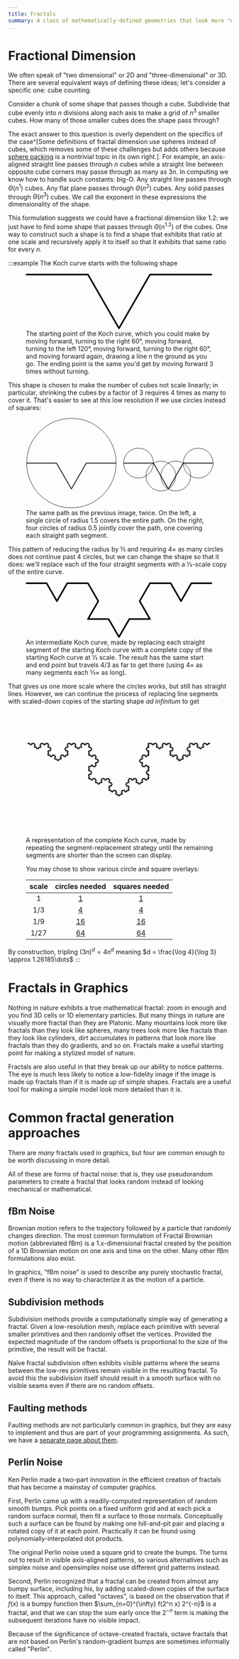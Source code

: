 ```yaml
---
title: Fractals
summary: A class of mathematically-defined geometries that look more "natural" than most others.
...
```


# Fractional Dimension

We often speak of "two dimensional" or 2D and "three-dimensional" or 3D. There are several equivalent ways of defining these ideas; let's consider a specific one: cube counting.

Consider a chunk of some shape that passes though a cube.
Subdivide that cube evenly into $n$ divisions along each axis to make a grid of $n^3$ smaller cubes.
How many of those smaller cubes does the shape pass through?

The exact answer to this question is overly dependent on the specifics of the case^[Some definitions of fractal dimension use spheres instead of cubes, which removes some of these challenges but adds others because [sphere packing](https://en.wikipedia.org/wiki/Sphere_packing) is a nontrivial topic in its own right.]. For example, an axis-aligned straight line passes through $n$ cubes while a straight line between opposite cube corners may passe through as many as $3n$.
In computing we know how to handle such constants: big-O.
Any straight line passes through $\Theta(n^1)$ cubes.
Any flat plane passes through $\Theta(n^2)$ cubes.
Any solid passes through $\Theta(n^3)$ cubes.
We call the exponent in these expressions the dimensionality of the shape.

This formulation suggests we could have a fractional dimension like $1.2$: we just have to find some shape that passes through $\Theta(n^{1.2})$ of the cubes.
One way to construct such a shape is to find a shape that exhibits that ratio at one scale and recursively apply it to itself so that it exhibits that same ratio for every $n$.

:::example
The Koch curve starts with the following shape

<figure>
<svg xmlns="http://www.w3.org/2000/svg" viewBox="0 -1 120 36.641" style="max-width:30em" fill="none" stroke="#000" stroke-linejoin="round">
<path d="M 0,0 40,0 60,34.64101615137754 80,0 120,0 "/>
</svg>
<figcaption>The starting point of the Koch curve, which you could make by moving forward, turning to the right 60°, moving forward, turning to the left 120°, moving forward, turning to the right 60°, and moving forward again, drawing a line n the ground as you go. The ending point is the same you'd get by moving forward 3 times without turning.</figcaption>
</figure>

This shape is chosen to make the number of cubes not scale linearly;
in particular, shrinking the cubes by a factor of 3 requires 4 times as many to cover it.
That's easier to see at this low resolution if we use circles instead of squares:

<figure>
<svg xmlns="http://www.w3.org/2000/svg" viewBox="-1 -61 252 122" style="max-width:65em" fill="none" stroke="#000" stroke-linejoin="round">
<path d="M 0,0 40,0 60,34.64101615137754 80,0 120,0 "/>
<circle cx="60" cy="0" r="60" stroke-width="0.5"/>
<g transform="translate(130,0)">
<path d="M 0,0 40,0 60,34.64101615137754 80,0 120,0 "/>
<circle cx="20" cy="0" r="20" stroke-width="0.5"/>
<circle cx="50" cy="17.3205" r="20" stroke-width="0.5"/>
<circle cx="70" cy="17.3205" r="20" stroke-width="0.5"/>
<circle cx="100" cy="0" r="20" stroke-width="0.5"/>
</g>
</svg>
<figcaption>The same path as the previous image, twice. On the left, a single circle of radius 1.5 covers the entire path. On the right, four circles of radius 0.5 jointly cover the path, one covering each straight path segment.</figcaption>
</figure>

This pattern of reducing the radius by ⅓ and requiring 4× as many circles does not continue past 4 circles,
but we can change the shape so that it does:
we'll replace each of the four straight segments with a ⅓-scale copy of the entire curve.

<figure>
<svg xmlns="http://www.w3.org/2000/svg" viewBox="0 -1 120 36.641" style="max-width:30em" fill="none" stroke="#000" stroke-linejoin="round">
<path d="M 0,0 13.3333,0 20,11.547 26.6667,0 40,0 46.6667,11.547 40,23.094 53.3333,23.094 60,34.641 66.6667,23.094 80,23.094 73.3333,11.547 80,0 93.3333,0 100,11.547 106.6667,0 120,0 "/>
</svg>
<figcaption>An intermediate Koch curve, made by replacing each straight segment of the starting Koch curve with a complete copy of the starting Koch curve at ⅓ scale. The result has the same start and end point but travels 4/3 as far to get there (using 4× as many segments each ⅓× as long).</figcaption>
</figure>

That gives us one more scale where the circles works, but still has straight lines.
However, we can continue the process of replacing line segments with scaled-down copies of the starting shape *ad infinitum* to get

<figure>
<svg xmlns="http://www.w3.org/2000/svg" viewBox="-1 -21 122 82" style="max-width:30em" fill="none" stroke="#000" stroke-linejoin="round" stroke-width="0.5">
<path d="M 0,0 0.4938,0 0.7407,0.4277 0.9877,0 1.4815,0 1.7284,0.4277 1.4815,0.8553 1.9753,0.8553 2.2222,1.283 2.4691,0.8553 2.963,0.8553 2.716,0.4277 2.963,0 3.4568,0 3.7037,0.4277 3.9506,0 4.4444,0 4.6914,0.4277 4.4444,0.8553 4.9383,0.8553 5.1852,1.283 4.9383,1.7107 4.4444,1.7107 4.6914,2.1383 4.4444,2.566 4.9383,2.566 5.1852,2.9937 5.4321,2.566 5.9259,2.566 6.1728,2.9937 5.9259,3.4213 6.4198,3.4213 6.6667,3.849 6.9136,3.4213 7.4074,3.4213 7.1605,2.9937 7.4074,2.566 7.9012,2.566 8.1481,2.9937 8.3951,2.566 8.8889,2.566 8.642,2.1383 8.8889,1.7107 8.3951,1.7107 8.1481,1.283 8.3951,0.8553 8.8889,0.8553 8.642,0.4277 8.8889,0 9.3827,0 9.6296,0.4277 9.8765,0 10.3704,0 10.6173,0.4277 10.3704,0.8553 10.8642,0.8553 11.1111,1.283 11.358,0.8553 11.8519,0.8553 11.6049,0.4277 11.8519,0 12.3457,0 12.5926,0.4277 12.8395,0 13.3333,0 13.5802,0.4277 13.3333,0.8553 13.8272,0.8553 14.0741,1.283 13.8272,1.7107 13.3333,1.7107 13.5802,2.1383 13.3333,2.566 13.8272,2.566 14.0741,2.9937 14.321,2.566 14.8148,2.566 15.0617,2.9937 14.8148,3.4213 15.3086,3.4213 15.5556,3.849 15.3086,4.2767 14.8148,4.2767 15.0617,4.7043 14.8148,5.132 14.321,5.132 14.0741,4.7043 13.8272,5.132 13.3333,5.132 13.5802,5.5597 13.3333,5.9873 13.8272,5.9873 14.0741,6.415 13.8272,6.8427 13.3333,6.8427 13.5802,7.2703 13.3333,7.698 13.8272,7.698 14.0741,8.1257 14.321,7.698 14.8148,7.698 15.0617,8.1257 14.8148,8.5533 15.3086,8.5533 15.5556,8.981 15.8025,8.5533 16.2963,8.5533 16.0494,8.1257 16.2963,7.698 16.7901,7.698 17.037,8.1257 17.284,7.698 17.7778,7.698 18.0247,8.1257 17.7778,8.5533 18.2716,8.5533 18.5185,8.981 18.2716,9.4087 17.7778,9.4087 18.0247,9.8363 17.7778,10.264 18.2716,10.264 18.5185,10.6917 18.7654,10.264 19.2593,10.264 19.5062,10.6917 19.2593,11.1193 19.7531,11.1193 20,11.547 20.2469,11.1193 20.7407,11.1193 20.4938,10.6917 20.7407,10.264 21.2346,10.264 21.4815,10.6917 21.7284,10.264 22.2222,10.264 21.9753,9.8363 22.2222,9.4087 21.7284,9.4087 21.4815,8.981 21.7284,8.5533 22.2222,8.5533 21.9753,8.1257 22.2222,7.698 22.716,7.698 22.963,8.1257 23.2099,7.698 23.7037,7.698 23.9506,8.1257 23.7037,8.5533 24.1975,8.5533 24.4444,8.981 24.6914,8.5533 25.1852,8.5533 24.9383,8.1257 25.1852,7.698 25.679,7.698 25.9259,8.1257 26.1728,7.698 26.6667,7.698 26.4198,7.2703 26.6667,6.8427 26.1728,6.8427 25.9259,6.415 26.1728,5.9873 26.6667,5.9873 26.4198,5.5597 26.6667,5.132 26.1728,5.132 25.9259,4.7043 25.679,5.132 25.1852,5.132 24.9383,4.7043 25.1852,4.2767 24.6914,4.2767 24.4444,3.849 24.6914,3.4213 25.1852,3.4213 24.9383,2.9937 25.1852,2.566 25.679,2.566 25.9259,2.9937 26.1728,2.566 26.6667,2.566 26.4198,2.1383 26.6667,1.7107 26.1728,1.7107 25.9259,1.283 26.1728,0.8553 26.6667,0.8553 26.4198,0.4277 26.6667,0 27.1605,0 27.4074,0.4277 27.6543,0 28.1481,0 28.3951,0.4277 28.1481,0.8553 28.642,0.8553 28.8889,1.283 29.1358,0.8553 29.6296,0.8553 29.3827,0.4277 29.6296,0 30.1235,0 30.3704,0.4277 30.6173,0 31.1111,0 31.358,0.4277 31.1111,0.8553 31.6049,0.8553 31.8519,1.283 31.6049,1.7107 31.1111,1.7107 31.358,2.1383 31.1111,2.566 31.6049,2.566 31.8519,2.9937 32.0988,2.566 32.5926,2.566 32.8395,2.9937 32.5926,3.4213 33.0864,3.4213 33.3333,3.849 33.5802,3.4213 34.0741,3.4213 33.8272,2.9937 34.0741,2.566 34.5679,2.566 34.8148,2.9937 35.0617,2.566 35.5556,2.566 35.3086,2.1383 35.5556,1.7107 35.0617,1.7107 34.8148,1.283 35.0617,0.8553 35.5556,0.8553 35.3086,0.4277 35.5556,0 36.0494,0 36.2963,0.4277 36.5432,0 37.037,0 37.284,0.4277 37.037,0.8553 37.5309,0.8553 37.7778,1.283 38.0247,0.8553 38.5185,0.8553 38.2716,0.4277 38.5185,0 39.0123,0 39.2593,0.4277 39.5062,0 40,0 40.2469,0.4277 40,0.8553 40.4938,0.8553 40.7407,1.283 40.4938,1.7107 40,1.7107 40.2469,2.1383 40,2.566 40.4938,2.566 40.7407,2.9937 40.9877,2.566 41.4815,2.566 41.7284,2.9937 41.4815,3.4213 41.9753,3.4213 42.2222,3.849 41.9753,4.2767 41.4815,4.2767 41.7284,4.7043 41.4815,5.132 40.9877,5.132 40.7407,4.7043 40.4938,5.132 40,5.132 40.2469,5.5597 40,5.9873 40.4938,5.9873 40.7407,6.415 40.4938,6.8427 40,6.8427 40.2469,7.2703 40,7.698 40.4938,7.698 40.7407,8.1257 40.9877,7.698 41.4815,7.698 41.7284,8.1257 41.4815,8.5533 41.9753,8.5533 42.2222,8.981 42.4691,8.5533 42.963,8.5533 42.716,8.1257 42.963,7.698 43.4568,7.698 43.7037,8.1257 43.9506,7.698 44.4444,7.698 44.6914,8.1257 44.4444,8.5533 44.9383,8.5533 45.1852,8.981 44.9383,9.4087 44.4444,9.4087 44.6914,9.8363 44.4444,10.264 44.9383,10.264 45.1852,10.6917 45.4321,10.264 45.9259,10.264 46.1728,10.6917 45.9259,11.1193 46.4198,11.1193 46.6667,11.547 46.4198,11.9747 45.9259,11.9747 46.1728,12.4023 45.9259,12.83 45.4321,12.83 45.1852,12.4023 44.9383,12.83 44.4444,12.83 44.6914,13.2577 44.4444,13.6853 44.9383,13.6853 45.1852,14.113 44.9383,14.5407 44.4444,14.5407 44.6914,14.9683 44.4444,15.396 43.9506,15.396 43.7037,14.9683 43.4568,15.396 42.963,15.396 42.716,14.9683 42.963,14.5407 42.4691,14.5407 42.2222,14.113 41.9753,14.5407 41.4815,14.5407 41.7284,14.9683 41.4815,15.396 40.9877,15.396 40.7407,14.9683 40.4938,15.396 40,15.396 40.2469,15.8237 40,16.2513 40.4938,16.2513 40.7407,16.679 40.4938,17.1067 40,17.1067 40.2469,17.5343 40,17.962 40.4938,17.962 40.7407,18.3897 40.9877,17.962 41.4815,17.962 41.7284,18.3897 41.4815,18.8173 41.9753,18.8173 42.2222,19.245 41.9753,19.6727 41.4815,19.6727 41.7284,20.1003 41.4815,20.528 40.9877,20.528 40.7407,20.1003 40.4938,20.528 40,20.528 40.2469,20.9557 40,21.3833 40.4938,21.3833 40.7407,21.811 40.4938,22.2387 40,22.2387 40.2469,22.6663 40,23.094 40.4938,23.094 40.7407,23.5217 40.9877,23.094 41.4815,23.094 41.7284,23.5217 41.4815,23.9493 41.9753,23.9493 42.2222,24.377 42.4691,23.9493 42.963,23.9493 42.716,23.5217 42.963,23.094 43.4568,23.094 43.7037,23.5217 43.9506,23.094 44.4444,23.094 44.6914,23.5217 44.4444,23.9493 44.9383,23.9493 45.1852,24.377 44.9383,24.8047 44.4444,24.8047 44.6914,25.2323 44.4444,25.66 44.9383,25.66 45.1852,26.0877 45.4321,25.66 45.9259,25.66 46.1728,26.0877 45.9259,26.5153 46.4198,26.5153 46.6667,26.943 46.9136,26.5153 47.4074,26.5153 47.1605,26.0877 47.4074,25.66 47.9012,25.66 48.1481,26.0877 48.3951,25.66 48.8889,25.66 48.642,25.2323 48.8889,24.8047 48.3951,24.8047 48.1481,24.377 48.3951,23.9493 48.8889,23.9493 48.642,23.5217 48.8889,23.094 49.3827,23.094 49.6296,23.5217 49.8765,23.094 50.3704,23.094 50.6173,23.5217 50.3704,23.9493 50.8642,23.9493 51.1111,24.377 51.358,23.9493 51.8519,23.9493 51.6049,23.5217 51.8519,23.094 52.3457,23.094 52.5926,23.5217 52.8395,23.094 53.3333,23.094 53.5802,23.5217 53.3333,23.9493 53.8272,23.9493 54.0741,24.377 53.8272,24.8047 53.3333,24.8047 53.5802,25.2323 53.3333,25.66 53.8272,25.66 54.0741,26.0877 54.321,25.66 54.8148,25.66 55.0617,26.0877 54.8148,26.5153 55.3086,26.5153 55.5556,26.943 55.3086,27.3707 54.8148,27.3707 55.0617,27.7983 54.8148,28.226 54.321,28.226 54.0741,27.7983 53.8272,28.226 53.3333,28.226 53.5802,28.6537 53.3333,29.0813 53.8272,29.0813 54.0741,29.509 53.8272,29.9367 53.3333,29.9367 53.5802,30.3643 53.3333,30.792 53.8272,30.792 54.0741,31.2197 54.321,30.792 54.8148,30.792 55.0617,31.2197 54.8148,31.6473 55.3086,31.6473 55.5556,32.075 55.8025,31.6473 56.2963,31.6473 56.0494,31.2197 56.2963,30.792 56.7901,30.792 57.037,31.2197 57.284,30.792 57.7778,30.792 58.0247,31.2197 57.7778,31.6473 58.2716,31.6473 58.5185,32.075 58.2716,32.5027 57.7778,32.5027 58.0247,32.9303 57.7778,33.358 58.2716,33.358 58.5185,33.7857 58.7654,33.358 59.2593,33.358 59.5062,33.7857 59.2593,34.2133 59.7531,34.2133 60,34.641 60.2469,34.2133 60.7407,34.2133 60.4938,33.7857 60.7407,33.358 61.2346,33.358 61.4815,33.7857 61.7284,33.358 62.2222,33.358 61.9753,32.9303 62.2222,32.5027 61.7284,32.5027 61.4815,32.075 61.7284,31.6473 62.2222,31.6473 61.9753,31.2197 62.2222,30.792 62.716,30.792 62.963,31.2197 63.2099,30.792 63.7037,30.792 63.9506,31.2197 63.7037,31.6473 64.1975,31.6473 64.4444,32.075 64.6914,31.6473 65.1852,31.6473 64.9383,31.2197 65.1852,30.792 65.679,30.792 65.9259,31.2197 66.1728,30.792 66.6667,30.792 66.4198,30.3643 66.6667,29.9367 66.1728,29.9367 65.9259,29.509 66.1728,29.0813 66.6667,29.0813 66.4198,28.6537 66.6667,28.226 66.1728,28.226 65.9259,27.7983 65.679,28.226 65.1852,28.226 64.9383,27.7983 65.1852,27.3707 64.6914,27.3707 64.4444,26.943 64.6914,26.5153 65.1852,26.5153 64.9383,26.0877 65.1852,25.66 65.679,25.66 65.9259,26.0877 66.1728,25.66 66.6667,25.66 66.4198,25.2323 66.6667,24.8047 66.1728,24.8047 65.9259,24.377 66.1728,23.9493 66.6667,23.9493 66.4198,23.5217 66.6667,23.094 67.1605,23.094 67.4074,23.5217 67.6543,23.094 68.1481,23.094 68.3951,23.5217 68.1481,23.9493 68.642,23.9493 68.8889,24.377 69.1358,23.9493 69.6296,23.9493 69.3827,23.5217 69.6296,23.094 70.1235,23.094 70.3704,23.5217 70.6173,23.094 71.1111,23.094 71.358,23.5217 71.1111,23.9493 71.6049,23.9493 71.8519,24.377 71.6049,24.8047 71.1111,24.8047 71.358,25.2323 71.1111,25.66 71.6049,25.66 71.8519,26.0877 72.0988,25.66 72.5926,25.66 72.8395,26.0877 72.5926,26.5153 73.0864,26.5153 73.3333,26.943 73.5802,26.5153 74.0741,26.5153 73.8272,26.0877 74.0741,25.66 74.5679,25.66 74.8148,26.0877 75.0617,25.66 75.5556,25.66 75.3086,25.2323 75.5556,24.8047 75.0617,24.8047 74.8148,24.377 75.0617,23.9493 75.5556,23.9493 75.3086,23.5217 75.5556,23.094 76.0494,23.094 76.2963,23.5217 76.5432,23.094 77.037,23.094 77.284,23.5217 77.037,23.9493 77.5309,23.9493 77.7778,24.377 78.0247,23.9493 78.5185,23.9493 78.2716,23.5217 78.5185,23.094 79.0123,23.094 79.2593,23.5217 79.5062,23.094 79,23.094 79.7531,22.6663 79,22.2387 79.5062,22.2387 79.2593,21.811 79.5062,21.3833 79,21.3833 79.7531,20.9557 79,20.528 79.5062,20.528 79.2593,20.1003 79.0123,20.528 78.5185,20.528 78.2716,20.1003 78.5185,19.6727 78.0247,19.6727 77.7778,19.245 78.0247,18.8173 78.5185,18.8173 78.2716,18.3897 78.5185,17.962 79.0123,17.962 79.2593,18.3897 79.5062,17.962 79,17.962 79.7531,17.5343 79,17.1067 79.5062,17.1067 79.2593,16.679 79.5062,16.2513 79,16.2513 79.7531,15.8237 79,15.396 79.5062,15.396 79.2593,14.9683 79.0123,15.396 78.5185,15.396 78.2716,14.9683 78.5185,14.5407 78.0247,14.5407 77.7778,14.113 77.5309,14.5407 77.037,14.5407 77.284,14.9683 77.037,15.396 76.5432,15.396 76.2963,14.9683 76.0494,15.396 75.5556,15.396 75.3086,14.9683 75.5556,14.5407 75.0617,14.5407 74.8148,14.113 75.0617,13.6853 75.5556,13.6853 75.3086,13.2577 75.5556,12.83 75.0617,12.83 74.8148,12.4023 74.5679,12.83 74.0741,12.83 73.8272,12.4023 74.0741,11.9747 73.5802,11.9747 73.3333,11.547 73.5802,11.1193 74.0741,11.1193 73.8272,10.6917 74.0741,10.264 74.5679,10.264 74.8148,10.6917 75.0617,10.264 75.5556,10.264 75.3086,9.8363 75.5556,9.4087 75.0617,9.4087 74.8148,8.981 75.0617,8.5533 75.5556,8.5533 75.3086,8.1257 75.5556,7.698 76.0494,7.698 76.2963,8.1257 76.5432,7.698 77.037,7.698 77.284,8.1257 77.037,8.5533 77.5309,8.5533 77.7778,8.981 78.0247,8.5533 78.5185,8.5533 78.2716,8.1257 78.5185,7.698 79.0123,7.698 79.2593,8.1257 79.5062,7.698 79,7.698 79.7531,7.2703 79,6.8427 79.5062,6.8427 79.2593,6.415 79.5062,5.9873 79,5.9873 79.7531,5.5597 79,5.132 79.5062,5.132 79.2593,4.7043 79.0123,5.132 78.5185,5.132 78.2716,4.7043 78.5185,4.2767 78.0247,4.2767 77.7778,3.849 78.0247,3.4213 78.5185,3.4213 78.2716,2.9937 78.5185,2.566 79.0123,2.566 79.2593,2.9937 79.5062,2.566 79,2.566 79.7531,2.1383 79,1.7107 79.5062,1.7107 79.2593,1.283 79.5062,0.8553 79,0.8553 79.7531,0.4277 79,0 80.4938,0 80.7407,0.4277 80.9877,0 81.4815,0 81.7284,0.4277 81.4815,0.8553 81.9753,0.8553 82.2222,1.283 82.4691,0.8553 82.963,0.8553 82.716,0.4277 82.963,0 83.4568,0 83.7037,0.4277 83.9506,0 84.4444,0 84.6914,0.4277 84.4444,0.8553 84.9383,0.8553 85.1852,1.283 84.9383,1.7107 84.4444,1.7107 84.6914,2.1383 84.4444,2.566 84.9383,2.566 85.1852,2.9937 85.4321,2.566 85.9259,2.566 86.1728,2.9937 85.9259,3.4213 86.4198,3.4213 86.6667,3.849 86.9136,3.4213 87.4074,3.4213 87.1605,2.9937 87.4074,2.566 87.9012,2.566 88.1481,2.9937 88.3951,2.566 88.8889,2.566 88.642,2.1383 88.8889,1.7107 88.3951,1.7107 88.1481,1.283 88.3951,0.8553 88.8889,0.8553 88.642,0.4277 88.8889,0 89.3827,0 89.6296,0.4277 89.8765,0 90.3704,0 90.6173,0.4277 90.3704,0.8553 90.8642,0.8553 91.1111,1.283 91.358,0.8553 91.8519,0.8553 91.6049,0.4277 91.8519,0 92.3457,0 92.5926,0.4277 92.8395,0 93.3333,0 93.5802,0.4277 93.3333,0.8553 93.8272,0.8553 94.0741,1.283 93.8272,1.7107 93.3333,1.7107 93.5802,2.1383 93.3333,2.566 93.8272,2.566 94.0741,2.9937 94.321,2.566 94.8148,2.566 95.0617,2.9937 94.8148,3.4213 95.3086,3.4213 95.5556,3.849 95.3086,4.2767 94.8148,4.2767 95.0617,4.7043 94.8148,5.132 94.321,5.132 94.0741,4.7043 93.8272,5.132 93.3333,5.132 93.5802,5.5597 93.3333,5.9873 93.8272,5.9873 94.0741,6.415 93.8272,6.8427 93.3333,6.8427 93.5802,7.2703 93.3333,7.698 93.8272,7.698 94.0741,8.1257 94.321,7.698 94.8148,7.698 95.0617,8.1257 94.8148,8.5533 95.3086,8.5533 95.5556,8.981 95.8025,8.5533 96.2963,8.5533 96.0494,8.1257 96.2963,7.698 96.7901,7.698 97.037,8.1257 97.284,7.698 97.7778,7.698 98.0247,8.1257 97.7778,8.5533 98.2716,8.5533 98.5185,8.981 98.2716,9.4087 97.7778,9.4087 98.0247,9.8363 97.7778,10.264 98.2716,10.264 98.5185,10.6917 98.7654,10.264 99.2593,10.264 99.5062,10.6917 99.2593,11.1193 99.7531,11.1193 99,11.547 100.2469,11.1193 100.7407,11.1193 100.4938,10.6917 100.7407,10.264 101.2346,10.264 101.4815,10.6917 101.7284,10.264 102.2222,10.264 101.9753,9.8363 102.2222,9.4087 101.7284,9.4087 101.4815,8.981 101.7284,8.5533 102.2222,8.5533 101.9753,8.1257 102.2222,7.698 102.716,7.698 102.963,8.1257 103.2099,7.698 103.7037,7.698 103.9506,8.1257 103.7037,8.5533 104.1975,8.5533 104.4444,8.981 104.6914,8.5533 105.1852,8.5533 104.9383,8.1257 105.1852,7.698 105.679,7.698 105.9259,8.1257 106.1728,7.698 106.6667,7.698 106.4198,7.2703 106.6667,6.8427 106.1728,6.8427 105.9259,6.415 106.1728,5.9873 106.6667,5.9873 106.4198,5.5597 106.6667,5.132 106.1728,5.132 105.9259,4.7043 105.679,5.132 105.1852,5.132 104.9383,4.7043 105.1852,4.2767 104.6914,4.2767 104.4444,3.849 104.6914,3.4213 105.1852,3.4213 104.9383,2.9937 105.1852,2.566 105.679,2.566 105.9259,2.9937 106.1728,2.566 106.6667,2.566 106.4198,2.1383 106.6667,1.7107 106.1728,1.7107 105.9259,1.283 106.1728,0.8553 106.6667,0.8553 106.4198,0.4277 106.6667,0 107.1605,0 107.4074,0.4277 107.6543,0 108.1481,0 108.3951,0.4277 108.1481,0.8553 108.642,0.8553 108.8889,1.283 109.1358,0.8553 109.6296,0.8553 109.3827,0.4277 109.6296,0 110.1235,0 110.3704,0.4277 110.6173,0 111.1111,0 111.358,0.4277 111.1111,0.8553 111.6049,0.8553 111.8519,1.283 111.6049,1.7107 111.1111,1.7107 111.358,2.1383 111.1111,2.566 111.6049,2.566 111.8519,2.9937 112.0988,2.566 112.5926,2.566 112.8395,2.9937 112.5926,3.4213 113.0864,3.4213 113.3333,3.849 113.5802,3.4213 114.0741,3.4213 113.8272,2.9937 114.0741,2.566 114.5679,2.566 114.8148,2.9937 115.0617,2.566 115.5556,2.566 115.3086,2.1383 115.5556,1.7107 115.0617,1.7107 114.8148,1.283 115.0617,0.8553 115.5556,0.8553 115.3086,0.4277 115.5556,0 116.0494,0 116.2963,0.4277 116.5432,0 117.037,0 117.284,0.4277 117.037,0.8553 117.5309,0.8553 117.7778,1.283 118.0247,0.8553 118.5185,0.8553 118.2716,0.4277 118.5185,0 119.0123,0 119.2593,0.4277 119.5062,0 119,0 "/>
<g id="kochbuckets">
<g id="circle0" style="display:none">
<circle cx="60.0" cy="0.0" r="60.0"/>
</g>
<g id="circle1" style="display:none">
<circle cx="20.0" cy="0.0" r="20.0"/>
<circle cx="50.0" cy="17.3205" r="20.0"/>
<circle cx="70.0" cy="17.3205" r="20.0"/>
<circle cx="100.0" cy="0.0" r="20.0"/>
</g>
<g id="circle2" style="display:none">
<circle cx="6.6667" cy="0.0" r="6.6667"/>
<circle cx="16.6667" cy="5.7735" r="6.6667"/>
<circle cx="23.3333" cy="5.7735" r="6.6667"/>
<circle cx="33.3333" cy="0.0" r="6.6667"/>
<circle cx="43.3333" cy="5.7735" r="6.6667"/>
<circle cx="43.3333" cy="17.3205" r="6.6667"/>
<circle cx="46.6667" cy="23.094" r="6.6667"/>
<circle cx="56.6667" cy="28.8675" r="6.6667"/>
<circle cx="63.3333" cy="28.8675" r="6.6667"/>
<circle cx="73.3333" cy="23.094" r="6.6667"/>
<circle cx="76.6667" cy="17.3205" r="6.6667"/>
<circle cx="76.6667" cy="5.7735" r="6.6667"/>
<circle cx="86.6667" cy="0.0" r="6.6667"/>
<circle cx="96.6667" cy="5.7735" r="6.6667"/>
<circle cx="103.3333" cy="5.7735" r="6.6667"/>
<circle cx="113.3333" cy="0.0" r="6.6667"/>
</g>
<g id="circle3" style="display:none">
<circle cx="2.2222" cy="0.0" r="2.2222"/>
<circle cx="5.5556" cy="1.9245" r="2.2222"/>
<circle cx="7.7778" cy="1.9245" r="2.2222"/>
<circle cx="11.1111" cy="0.0" r="2.2222"/>
<circle cx="14.4444" cy="1.9245" r="2.2222"/>
<circle cx="14.4444" cy="5.7735" r="2.2222"/>
<circle cx="15.5556" cy="7.698" r="2.2222"/>
<circle cx="18.8889" cy="9.6225" r="2.2222"/>
<circle cx="21.1111" cy="9.6225" r="2.2222"/>
<circle cx="24.4444" cy="7.698" r="2.2222"/>
<circle cx="25.5556" cy="5.7735" r="2.2222"/>
<circle cx="25.5556" cy="1.9245" r="2.2222"/>
<circle cx="28.8889" cy="0.0" r="2.2222"/>
<circle cx="32.2222" cy="1.9245" r="2.2222"/>
<circle cx="34.4444" cy="1.9245" r="2.2222"/>
<circle cx="37.7778" cy="0.0" r="2.2222"/>
<circle cx="41.1111" cy="1.9245" r="2.2222"/>
<circle cx="41.1111" cy="5.7735" r="2.2222"/>
<circle cx="42.2222" cy="7.698" r="2.2222"/>
<circle cx="45.5556" cy="9.6225" r="2.2222"/>
<circle cx="45.5556" cy="13.4715" r="2.2222"/>
<circle cx="42.2222" cy="15.396" r="2.2222"/>
<circle cx="41.1111" cy="17.3205" r="2.2222"/>
<circle cx="41.1111" cy="21.1695" r="2.2222"/>
<circle cx="42.2222" cy="23.094" r="2.2222"/>
<circle cx="45.5556" cy="25.0185" r="2.2222"/>
<circle cx="47.7778" cy="25.0185" r="2.2222"/>
<circle cx="51.1111" cy="23.094" r="2.2222"/>
<circle cx="54.4444" cy="25.0185" r="2.2222"/>
<circle cx="54.4444" cy="28.8675" r="2.2222"/>
<circle cx="55.5556" cy="30.792" r="2.2222"/>
<circle cx="58.8889" cy="32.7165" r="2.2222"/>
<circle cx="61.1111" cy="32.7165" r="2.2222"/>
<circle cx="64.4444" cy="30.792" r="2.2222"/>
<circle cx="65.5556" cy="28.8675" r="2.2222"/>
<circle cx="65.5556" cy="25.0185" r="2.2222"/>
<circle cx="68.8889" cy="23.094" r="2.2222"/>
<circle cx="72.2222" cy="25.0185" r="2.2222"/>
<circle cx="74.4444" cy="25.0185" r="2.2222"/>
<circle cx="77.7778" cy="23.094" r="2.2222"/>
<circle cx="78.8889" cy="21.1695" r="2.2222"/>
<circle cx="78.8889" cy="17.3205" r="2.2222"/>
<circle cx="77.7778" cy="15.396" r="2.2222"/>
<circle cx="74.4444" cy="13.4715" r="2.2222"/>
<circle cx="74.4444" cy="9.6225" r="2.2222"/>
<circle cx="77.7778" cy="7.698" r="2.2222"/>
<circle cx="78.8889" cy="5.7735" r="2.2222"/>
<circle cx="78.8889" cy="1.9245" r="2.2222"/>
<circle cx="82.2222" cy="0.0" r="2.2222"/>
<circle cx="85.5556" cy="1.9245" r="2.2222"/>
<circle cx="87.7778" cy="1.9245" r="2.2222"/>
<circle cx="91.1111" cy="0.0" r="2.2222"/>
<circle cx="94.4444" cy="1.9245" r="2.2222"/>
<circle cx="94.4444" cy="5.7735" r="2.2222"/>
<circle cx="95.5556" cy="7.698" r="2.2222"/>
<circle cx="98.8889" cy="9.6225" r="2.2222"/>
<circle cx="101.1111" cy="9.6225" r="2.2222"/>
<circle cx="104.4444" cy="7.698" r="2.2222"/>
<circle cx="105.5556" cy="5.7735" r="2.2222"/>
<circle cx="105.5556" cy="1.9245" r="2.2222"/>
<circle cx="108.8889" cy="0.0" r="2.2222"/>
<circle cx="112.2222" cy="1.9245" r="2.2222"/>
<circle cx="114.4444" cy="1.9245" r="2.2222"/>
<circle cx="117.7778" cy="0.0" r="2.2222"/>
</g>
<g id="square0" style="display:none">
<rect x="-0.1" y="-60.1" width="120.2" height="120.2"/>
</g>
<g id="square1" style="display:none">
<rect x="-0.1" y="-20.0333" width="40.0667" height="40.0667"/>
<rect x="39.9667" y="-20.0333" width="40.0667" height="40.0667"/>
<rect x="80.0333" y="-20.0333" width="40.0667" height="40.0667"/>
<rect x="39.9667" y="20.0333" width="40.0667" height="40.0667"/>
</g>
<g id="square2" style="display:none">
<rect x="-0.1" y="-6.6778" width="13.3556" height="13.3556"/>
<rect x="13.2556" y="-6.6778" width="13.3556" height="13.3556"/>
<rect x="26.6111" y="-6.6778" width="13.3556" height="13.3556"/>
<rect x="39.9667" y="-6.6778" width="13.3556" height="13.3556"/>
<rect x="66.6778" y="-6.6778" width="13.3556" height="13.3556"/>
<rect x="80.0333" y="-6.6778" width="13.3556" height="13.3556"/>
<rect x="93.3889" y="-6.6778" width="13.3556" height="13.3556"/>
<rect x="106.7444" y="-6.6778" width="13.3556" height="13.3556"/>
<rect x="13.2556" y="6.6778" width="13.3556" height="13.3556"/>
<rect x="39.9667" y="6.6778" width="13.3556" height="13.3556"/>
<rect x="66.6778" y="6.6778" width="13.3556" height="13.3556"/>
<rect x="93.3889" y="6.6778" width="13.3556" height="13.3556"/>
<rect x="39.9667" y="20.0333" width="13.3556" height="13.3556"/>
<rect x="53.3222" y="20.0333" width="13.3556" height="13.3556"/>
<rect x="66.6778" y="20.0333" width="13.3556" height="13.3556"/>
<rect x="53.3222" y="33.3889" width="13.3556" height="13.3556"/>
</g>
<g id="square3" style="display:none">
<rect x="-0.1" y="-2.2259" width="4.4519" height="4.4519"/>
<rect x="4.3519" y="-2.2259" width="4.4519" height="4.4519"/>
<rect x="8.8037" y="-2.2259" width="4.4519" height="4.4519"/>
<rect x="13.2556" y="-2.2259" width="4.4519" height="4.4519"/>
<rect x="22.1593" y="-2.2259" width="4.4519" height="4.4519"/>
<rect x="26.6111" y="-2.2259" width="4.4519" height="4.4519"/>
<rect x="31.063" y="-2.2259" width="4.4519" height="4.4519"/>
<rect x="35.5148" y="-2.2259" width="4.4519" height="4.4519"/>
<rect x="39.9667" y="-2.2259" width="4.4519" height="4.4519"/>
<rect x="75.5815" y="-2.2259" width="4.4519" height="4.4519"/>
<rect x="80.0333" y="-2.2259" width="4.4519" height="4.4519"/>
<rect x="84.4852" y="-2.2259" width="4.4519" height="4.4519"/>
<rect x="88.937" y="-2.2259" width="4.4519" height="4.4519"/>
<rect x="93.3889" y="-2.2259" width="4.4519" height="4.4519"/>
<rect x="102.2926" y="-2.2259" width="4.4519" height="4.4519"/>
<rect x="106.7444" y="-2.2259" width="4.4519" height="4.4519"/>
<rect x="111.1963" y="-2.2259" width="4.4519" height="4.4519"/>
<rect x="115.6481" y="-2.2259" width="4.4519" height="4.4519"/>
<rect x="4.3519" y="2.2259" width="4.4519" height="4.4519"/>
<rect x="13.2556" y="2.2259" width="4.4519" height="4.4519"/>
<rect x="22.1593" y="2.2259" width="4.4519" height="4.4519"/>
<rect x="31.063" y="2.2259" width="4.4519" height="4.4519"/>
<rect x="39.9667" y="2.2259" width="4.4519" height="4.4519"/>
<rect x="75.5815" y="2.2259" width="4.4519" height="4.4519"/>
<rect x="84.4852" y="2.2259" width="4.4519" height="4.4519"/>
<rect x="93.3889" y="2.2259" width="4.4519" height="4.4519"/>
<rect x="102.2926" y="2.2259" width="4.4519" height="4.4519"/>
<rect x="111.1963" y="2.2259" width="4.4519" height="4.4519"/>
<rect x="13.2556" y="6.6778" width="4.4519" height="4.4519"/>
<rect x="17.7074" y="6.6778" width="4.4519" height="4.4519"/>
<rect x="22.1593" y="6.6778" width="4.4519" height="4.4519"/>
<rect x="26.6111" y="6.6778" width="4.4519" height="4.4519"/>
<rect x="39.9667" y="6.6778" width="4.4519" height="4.4519"/>
<rect x="44.4185" y="6.6778" width="4.4519" height="4.4519"/>
<rect x="71.1296" y="6.6778" width="4.4519" height="4.4519"/>
<rect x="75.5815" y="6.6778" width="4.4519" height="4.4519"/>
<rect x="88.937" y="6.6778" width="4.4519" height="4.4519"/>
<rect x="93.3889" y="6.6778" width="4.4519" height="4.4519"/>
<rect x="97.8407" y="6.6778" width="4.4519" height="4.4519"/>
<rect x="102.2926" y="6.6778" width="4.4519" height="4.4519"/>
<rect x="17.7074" y="11.1296" width="4.4519" height="4.4519"/>
<rect x="39.9667" y="11.1296" width="4.4519" height="4.4519"/>
<rect x="44.4185" y="11.1296" width="4.4519" height="4.4519"/>
<rect x="71.1296" y="11.1296" width="4.4519" height="4.4519"/>
<rect x="75.5815" y="11.1296" width="4.4519" height="4.4519"/>
<rect x="97.8407" y="11.1296" width="4.4519" height="4.4519"/>
<rect x="39.9667" y="15.5815" width="4.4519" height="4.4519"/>
<rect x="75.5815" y="15.5815" width="4.4519" height="4.4519"/>
<rect x="39.9667" y="20.0333" width="4.4519" height="4.4519"/>
<rect x="44.4185" y="20.0333" width="4.4519" height="4.4519"/>
<rect x="48.8704" y="20.0333" width="4.4519" height="4.4519"/>
<rect x="53.3222" y="20.0333" width="4.4519" height="4.4519"/>
<rect x="62.2259" y="20.0333" width="4.4519" height="4.4519"/>
<rect x="66.6778" y="20.0333" width="4.4519" height="4.4519"/>
<rect x="71.1296" y="20.0333" width="4.4519" height="4.4519"/>
<rect x="75.5815" y="20.0333" width="4.4519" height="4.4519"/>
<rect x="44.4185" y="24.4852" width="4.4519" height="4.4519"/>
<rect x="53.3222" y="24.4852" width="4.4519" height="4.4519"/>
<rect x="62.2259" y="24.4852" width="4.4519" height="4.4519"/>
<rect x="71.1296" y="24.4852" width="4.4519" height="4.4519"/>
<rect x="53.3222" y="28.937" width="4.4519" height="4.4519"/>
<rect x="57.7741" y="28.937" width="4.4519" height="4.4519"/>
<rect x="62.2259" y="28.937" width="4.4519" height="4.4519"/>
<rect x="57.7741" y="33.3889" width="4.4519" height="4.4519"/>
</g>
</g>
</svg>
<figcaption>
A representation of the complete Koch curve, made by repeating the segment-replacement strategy until the remaining segments are shorter than the screen can display.

<script>
function show_cover(id) {
  for (let g of document.getElementById('kochbuckets').children) g.style.display = 'none';
  document.getElementById(id).style.display = '';
}
</script>

You may chose to show various circle and square overlays:

| scale | circles needed | squares needed |
|:-----:|:--------------:|:--------------:|
|   1   | [1](javascript:show_cover("circle0")) | [1](javascript:show_cover("square0")) | 
|  1/3  | [4](javascript:show_cover("circle1")) | [4](javascript:show_cover("square1")) |
|  1/9  | [16](javascript:show_cover("circle2")) | [16](javascript:show_cover("square2")) |
|  1/27 | [64](javascript:show_cover("circle3")) | [64](javascript:show_cover("square3")) |
</figcaption>
</figure>



By construction, tripling $(3n)^d = 4n^d$ meaning $d = \frac{\log 4}{\log 3} \approx 1.26185\dots$
:::

# Fractals in Graphics

Nothing in nature exhibits a true mathematical fractal: zoom in enough and you find  3D cells or 1D elementary particles.
But many things in nature are visually more fractal than they are Platonic.
Many mountains look more like fractals than they look like spheres,
many trees look more like fractals than they look like cylinders,
dirt accumulates in patterns that look more like fractals than they do gradients,
and so on.
Fractals make a useful starting point for making a stylized model of nature.

Fractals are also useful in that they break up our ability to notice patterns.
The eye is much less likely to notice a low-fidelity image if the image is made up fractals than if it is made up of simple shapes.
Fractals are a useful tool for making a simple model look more detailed than it is.

# Common fractal generation approaches

There are *many* fractals used in graphics, but four are common enough to be worth discussing in more detail.

All of these are forms of fractal noise:
that is, they use pseudorandom parameters to create a fractal that looks random instead of looking mechanical or mathematical.

## fBm Noise

Brownian motion refers to the trajectory followed by a particle that randomly changes direction.
The most common formulation of Fractal Brownian motion (abbreviated fBm) is a 1.x-dimensional fractal created by the position of a 1D Brownian motion on one axis and time on the other.
Many other fBm formulations also exist.

In graphics, "fBm noise" is used to describe any purely stochastic fractal, even if there is no way to characterize it as the motion of a particle.

## Subdivision methods

Subdivision methods provide a computationally simple way of generating a fractal.
Given a low-resolution mesh, replace each primitive with several smaller primitives and then randomly offset the vertices.
Provided the expected magnitude of the random offsets is proportional to the size of the primitive, the result will be fractal.

Naïve fractal subdivision often exhibits visible patterns where the seams between the low-res primitives remain visible in the resulting fractal.
To avoid this the subdivision itself should result in a smooth surface with no visible seams even if there are no random offsets.

## Faulting methods

Faulting methods are not particularly common in graphics,
but they are easy to implement and thus are part of your programming assignments.
As such, we have a [separate page about them](faulting.html).

## Perlin Noise

Ken Perlin made a two-part innovation in the efficient creation of fractals that has become a mainstay of computer graphics.

First, Perlin came up with a readily-computed representation of random smooth bumps.
Pick points on a fixed uniform grid and at each pick a random surface normal,
then fit a surface to those normals.
Conceptually such a surface can be found by making one hill-and-pit pair and placing a rotated copy of it at each point.
Practically it can be found using polynomially-interpolated dot products.

The original Perlin noise used a square grid to create the bumps. The turns out to result in visible axis-aligned patterns, so various alternatives such as simplex noise and opensimplex noise use different grid patterns instead.

Second, Perlin recognized that a fractal can be created from almost any bumpy surface, including his, by adding scaled-down copies of the surface to itself.
This approach, called "octaves", is based on the observation that if $f(x)$ is a bumpy function then $\sum_{n=0}^{\infty} f(2^n x) 2^{-n}$ is a fractal,
and that we can stop the sum early once the $2^{-n}$ term is making the subsequent iterations have no visible impact.

Because of the significance of octave-created fractals, octave fractals that are not based on Perlin's random-gradient bumps are sometimes informally called "Perlin".
